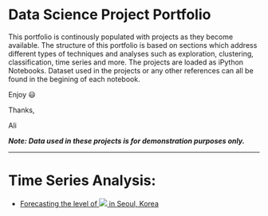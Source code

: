 # Data Science Project Portfolio

This portfolio is continously populated with projects as they become available. The structure of this portfolio is based on sections which address different types of techniques and analyses such as exploration, clustering, classification, time series and more. The projects are loaded as iPython Notebooks. Dataset used in the projects or any other references can all be found in the begining of each notebook.

Enjoy :smiley:

Thanks,

Ali

***Note: Data used in these projects is for demonstration purposes only.***

--------------------

# Time Series Analysis:
- [Forecasting the level of <img src="https://render.githubusercontent.com/render/math?math=SO_{2}"> in Seoul, Korea](https://github.com/amuraddd/Project_Portfolio-Ali-Murad/blob/master/Air%20Pollution%20in%20Seoul%20Korea.ipynb)
